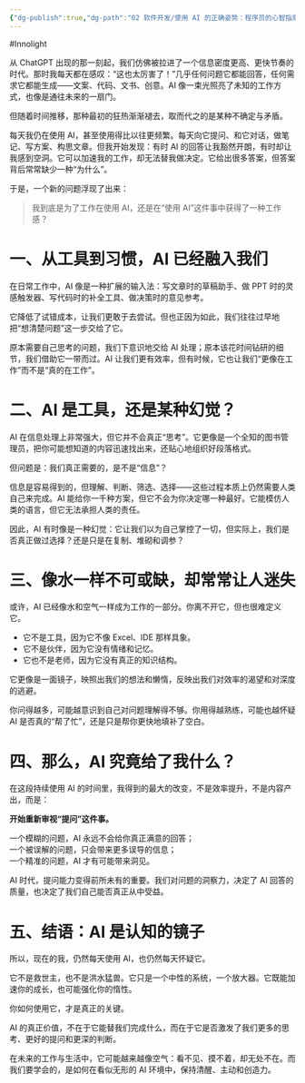 ```yaml
---
{"dg-publish":true,"dg-path":"02 软件开发/使用 AI 的正确姿势：程序员的心智指南.md","permalink":"/02 软件开发/使用 AI 的正确姿势：程序员的心智指南/","created":"2025-07-14T15:22:09.000+08:00","updated":"2025-07-14T15:33:22.000+08:00"}
---
```


#Innolight

从 ChatGPT 出现的那一刻起，我们仿佛被拉进了一个信息密度更高、更快节奏的时代。那时我每天都在感叹：“这也太厉害了！”几乎任何问题它都能回答，任何需求它都能生成——文案、代码、文书、创意。AI 像一束光照亮了未知的工作方式，也像是通往未来的一扇门。

但随着时间推移，那种最初的狂热渐渐褪去，取而代之的是某种不确定与矛盾。

每天我仍在使用 AI，甚至使用得比以往更频繁。每天向它提问、和它对话，做笔记、写方案、构思文章。但我开始发现：有时 AI 的回答让我豁然开朗，有时却让我感到空洞。它可以加速我的工作，却无法替我做决定。它给出很多答案，但答案背后常常缺少一种“为什么”。

于是，一个新的问题浮现了出来：

> 我到底是为了工作在使用 AI，还是在“使用 AI”这件事中获得了一种工作感？

# 一、从工具到习惯，AI 已经融入我们

在日常工作中，AI 像是一种扩展的输入法：写文章时的草稿助手、做 PPT 时的灵感触发器、写代码时的补全工具、做决策时的意见参考。

它降低了试错成本，让我们更敢于去尝试。但也正因为如此，我们往往过早地把“想清楚问题”这一步交给了它。

原本需要自己思考的问题，我们下意识地交给 AI 处理；原本该花时间钻研的细节，我们借助它一带而过。AI 让我们更有效率，但有时候，它也让我们“更像在工作”而不是“真的在工作”。

# 二、AI 是工具，还是某种幻觉？

AI 在信息处理上非常强大，但它并不会真正“思考”。它更像是一个全知的图书管理员，把你可能想知道的内容迅速找出来，还贴心地组织好段落格式。

但问题是：我们真正需要的，是不是“信息”？

信息是容易得到的，但理解、判断、筛选、选择——这些过程本质上仍然需要人类自己来完成。AI 能给你一千种方案，但它不会为你决定哪一种最好。它能模仿人类的语言，但它无法承担人类的责任。

因此，AI 有时像是一种幻觉：它让我们以为自己掌控了一切，但实际上，我们是否真正做过选择？还是只是在复制、堆砌和调参？

# 三、像水一样不可或缺，却常常让人迷失

或许，AI 已经像水和空气一样成为工作的一部分。你离不开它，但也很难定义它。

- 它不是工具，因为它不像 Excel、IDE 那样具象。
- 它不是伙伴，因为它没有情绪和记忆。
- 它也不是老师，因为它没有真正的知识结构。

它更像是一面镜子，映照出我们的想法和懒惰，反映出我们对效率的渴望和对深度的逃避。

你问得越多，可能越意识到自己对问题理解得不够。你用得越熟练，可能也越怀疑 AI 是否真的“帮了忙”，还是只是帮你更快地填补了空白。

# 四、那么，AI 究竟给了我什么？

在这段持续使用 AI 的时间里，我得到的最大的改变，不是效率提升，不是内容产出，而是：

**开始重新审视“提问”这件事。**

一个模糊的问题，AI 永远不会给你真正满意的回答；  
一个被误解的问题，只会带来更多误导的信息；  
一个精准的问题，AI 才有可能带来洞见。

AI 时代，提问能力变得前所未有的重要。我们对问题的洞察力，决定了 AI 回答的质量，也决定了我们自己能否真正从中受益。

# 五、结语：AI 是认知的镜子

所以，现在的我，仍然每天使用 AI，也仍然每天怀疑它。

它不是救世主，也不是洪水猛兽。它只是一个中性的系统，一个放大器。它既能加速你的成长，也可能强化你的惰性。

你如何使用它，才是真正的关键。

AI 的真正价值，不在于它能替我们完成什么，而在于它是否激发了我们更多的思考、更好的提问和更深的判断。

在未来的工作与生活中，它可能越来越像空气：看不见、摸不着，却无处不在。而我们要学会的，是如何在看似无形的 AI 环境中，保持清醒、主动和创造力。